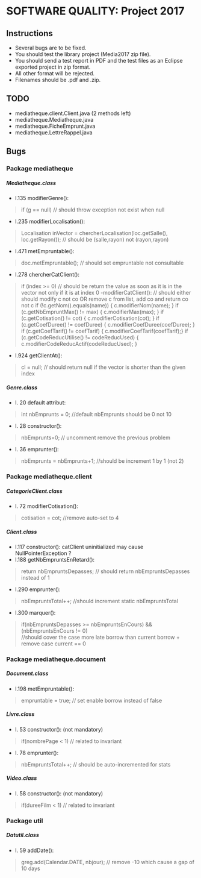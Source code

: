 # SOFTWARE QUALITY: Project 2017

## Instructions

 - Several bugs are to be fixed.
 - You should test the library project (Media2017 zip file).
 - You should send a test report in PDF and the test files as an Eclipse exported project in zip format.
 - All other format will be rejected.
 - Filenames should be <yourName>.pdf and <yourName>.zip.

## TODO 
 - mediatheque.client.Client.java (2 methods left)
 - mediatheque.Mediatheque.java
 - mediatheque.FicheEmprunt.java
 - mediatheque.LettreRappel.java

## Bugs

### Package mediatheque

##### Mediatheque.class
 - l.135 modifierGenre():
 > if (g == null) // should throw exception not exist when null
 - l.235 modifierLocalisation():
 > Localisation inVector = chercherLocalisation(loc.getSalle(), loc.getRayon()); // should be (salle,rayon) not (rayon,rayon)
 - l.471 metEmpruntable():
 > doc.metEmpruntable(); // should set empruntable not consultable
 - l.278 chercherCatClient():
 > if (index >= 0) // should be return the value as soon as it is in the vector not only if it is at index 0
 -modifierCatClient():
 > // should either should modify c not co OR remove c from list, add co and return co not c
 > if (!c.getNom().equals(name)) { c.modifierNom(name); }
 > if (c.getNbEmpruntMax() != max) { c.modifierMax(max); }
 > if (c.getCotisation() != cot) { c.modifierCotisation(cot); }
 > if (c.getCoefDuree() != coefDuree) { c.modifierCoefDuree(coefDuree); }
 > if (c.getCoefTarif() != coefTarif) { c.modifierCoefTarif(coefTarif);}
 > if (c.getCodeReducUtilise() != codeReducUsed) { c.modifierCodeReducActif(codeReducUsed); }
 - l.924 getClientAt():
 > cl = null; // should return null if the vector is shorter than the given index

##### Genre.class
 - l. 20 default attribut: 
 > int nbEmprunts = 0; //default nbEmprunts should be 0 not 10
 - l. 28 constructor():	
 >	nbEmprunts=0; // uncomment remove the previous problem
 - l. 36 emprunter():
 > nbEmprunts = nbEmprunts+1; //should be increment 1 by 1 (not 2)

### Package mediatheque.client

##### CategorieClient.class
 - l. 72 modifierCotisation():
 >	cotisation = cot; //remove auto-set to 4

##### Client.class
 - l.117 constructor(): catClient uninitialized may cause NullPointerException ?
 - l.188 getNbEmpruntsEnRetard():
 > return nbEmpruntsDepasses; // should return nbEmpruntsDepasses instead of 1
 - l.290 emprunter():
 > nbEmpruntsTotal++; //should increment static nbEmpruntsTotal
 - l.300 marquer():
 > if(nbEmpruntsDepasses >= nbEmpruntsEnCours) && (nbEmpruntsEnCours != 0)	
 > //should cover the case more late borrow than current borrow + remove case current == 0

### Package mediatheque.document

##### Document.class
 - l.198 metEmpruntable():
 > empruntable = true; // set enable borrow instead of false					


##### Livre.class
 - l. 53 constructor(): (not mandatory)
 > if(nombrePage < 1) // related to invariant
 - l. 78 emprunter():
 > nbEmpruntsTotal++; // should be auto-incremented for stats

##### Video.class
 - l. 58 constructor(): (not mandatory)
 > if(dureeFilm < 1) // related to invariant


### Package util

##### Datutil.class
 - l. 59 addDate():
 > greg.add(Calendar.DATE, nbjour); // remove -10 which cause a gap of 10 days
